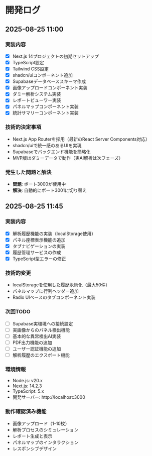 # 開発ログ

## 2025-08-25 11:00
### 実装内容
- [x] Next.js 14プロジェクトの初期セットアップ
- [x] TypeScript設定
- [x] Tailwind CSS設定
- [x] shadcn/uiコンポーネント追加
- [x] Supabaseデータベーススキーマ作成
- [x] 画像アップロードコンポーネント実装
- [x] ダミー解析システム実装
- [x] レポートビューワー実装
- [x] パネルマップコンポーネント実装
- [x] 統計サマリーコンポーネント実装

### 技術的決定事項
- Next.js App Routerを採用（最新のReact Server Components対応）
- shadcn/uiで統一感のあるUIを実現
- Supabaseでバックエンド機能を簡略化
- MVP版はダミーデータで動作（実AI解析は次フェーズ）

### 発生した問題と解決
- **問題**: ポート3000が使用中
- **解決**: 自動的にポート3001に切り替え

## 2025-08-25 11:45
### 実装内容
- [x] 解析履歴機能の実装（localStorage使用）
- [x] パネル座標表示機能の追加
- [x] タブナビゲーションの実装
- [x] 履歴管理サービスの作成
- [x] TypeScript型エラーの修正

### 技術的変更
- localStorageを使用した履歴永続化（最大50件）
- パネルマップに行列ヘッダー追加
- Radix UIベースのタブコンポーネント実装

### 次回TODO
- [ ] Supabase実環境への接続設定
- [ ] 実画像からのパネル検出機能
- [ ] 基本的な異常検出AI実装
- [ ] PDF出力機能の追加
- [ ] ユーザー認証機能の追加
- [ ] 解析履歴のエクスポート機能

### 環境情報
- Node.js: v20.x
- Next.js: 14.2.3
- TypeScript: 5.x
- 開発サーバー: http://localhost:3000

### 動作確認済み機能
- 画像アップロード（1-10枚）
- 解析プロセスのシミュレーション
- レポート生成と表示
- パネルマップのインタラクション
- レスポンシブデザイン